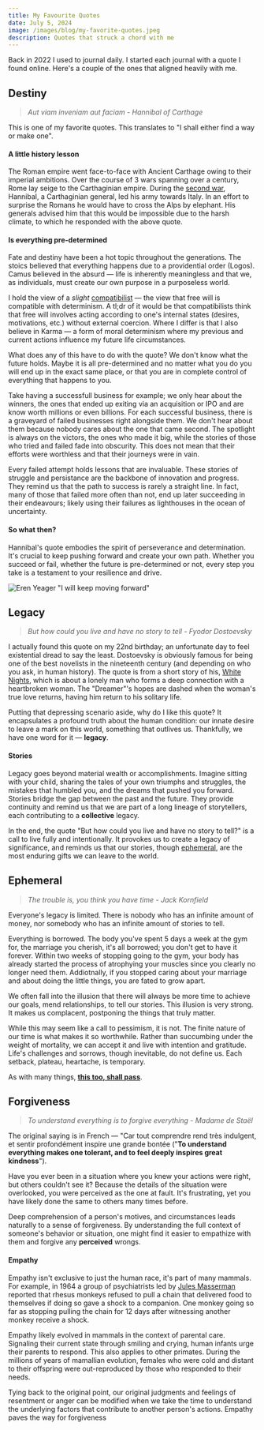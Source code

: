```yaml
---
title: My Favourite Quotes
date: July 5, 2024
image: /images/blog/my-favorite-quotes.jpeg
description: Quotes that struck a chord with me
---
```


Back in 2022 I used to journal daily. I started each journal with a quote I found online. Here's a couple of the ones that aligned heavily with me.

## Destiny

> _Aut viam inveniam aut faciam - Hannibal of Carthage_

This is one of my favorite quotes. This translates to "I shall either find a way or make one".

#### A little history lesson

The Roman empire went face-to-face with Ancient Carthage owing to their imperial ambitions. Over the course of 3 wars spanning over a century, Rome lay seige to the Carthaginian empire. During the [second war](https://en.wikipedia.org/wiki/Second_Punic_War), Hannibal, a Carthaginian general, led his army towards Italy. In an effort to surprise the Romans he would have to cross the Alps by elephant. His generals advised him that this would be impossible due to the harsh climate, to which he responded with the above quote.

#### Is everything pre-determined

Fate and destiny have been a hot topic throughout the generations. The stoics believed that everything happens due to a providential order (Logos). Camus believed in the absurd — life is inherently meaningless and that we, as individuals, must create our own purpose in a purposeless world.

I hold the view of a _slight_ [compatibilist](https://www.qcc.cuny.edu/socialSciences/ppecorino/INTRO_TEXT/Chapter%207%20Freedom/Freedom_Compatibilism.htm) — the view that free will is compatible with determinism. A tl;dr of it would be that compatibilists think that free will involves acting according to one's internal states (desires, motivations, etc.) without external coercion. Where I differ is that I also believe in Karma — a form of moral determinism where my previous and current actions influence my future life circumstances.

What does any of this have to do with the quote? We don't know what the future holds. Maybe it is all pre-determined and no matter what you do you will end up in the exact same place, or that you are in complete control of everything that happens to you.

Take having a successfull business for example; we only hear about the winners, the ones that ended up exiting via an acquisition or IPO and are know worth millions or even billions. For each successful business, there is a graveyard of failed businesses right alongside them. We don't hear about them because nobody cares about the one that came second. The spotlight is always on the victors, the ones who made it big, while the stories of those who tried and failed fade into obscurity. This does not mean that their efforts were worthless and that their journeys were in vain.

Every failed attempt holds lessons that are invaluable. These stories of struggle and persistance are the backbone of innovation and progress. They remind us that the path to success is rarely a straight line. In fact, many of those that failed more often than not, end up later succeeding in their endeavours; likely using their failures as lighthouses in the ocean of uncertainty.

#### So what then?

Hannibal's quote embodies the spirit of perseverance and determination. It's crucial to keep pushing forward and create your own path. Whether you succeed or fail, whether the future is pre-determined or not, every step you take is a testament to your resilience and drive.

![Eren Yeager "I will keep moving forward"](/images/blog/eren_moving_forward.jpg)

## Legacy

> _But how could you live and have no story to tell - Fyodor Dostoevsky_

I actually found this quote on my 22nd birthday; an unfortunate day to feel existential dread to say the least. Dostoevsky is obviously famous for being one of the best novelists in the nineteenth century (and depending on who you ask, in human history). The quote is from a short story of his, [White Nights](https://dn790004.ca.archive.org/0/items/whitenightsother00dostiala/whitenightsother00dostiala.pdf), which is about a lonely man who forms a deep connection with a heartbroken woman. The "Dreamer"'s hopes are dashed when the woman's true love returns, having him return to his solitary life.

Putting that depressing scenario aside, why do I like this quote? It encapsulates a profound truth about the human condition: our innate desire to leave a mark on this world, something that outlives us. Thankfully, we have one word for it — **legacy**.

#### Stories

Legacy goes beyond material wealth or accomplishments. Imagine sitting with your child, sharing the tales of your own triumphs and struggles, the mistakes that humbled you, and the dreams that pushed you forward. Stories bridge the gap between the past and the future. They provide continuity and remind us that we are part of a long lineage of storytellers, each contributing to a **collective** legacy.

In the end, the quote "But how could you live and have no story to tell?" is a call to live fully and intentionally. It provokes us to create a legacy of significance, and reminds us that our stories, though [ephemeral](#ephemeral), are the most enduring gifts we can leave to the world.

## Ephemeral

> _The trouble is, you think you have time - Jack Kornfield_

Everyone's legacy is limited. There is nobody who has an infinite amount of money, nor somebody who has an infinite amount of stories to tell.

Everything is borrowed. The body you've spent 5 days a week at the gym for, the marriage you cherish, it's all borrowed; you don't get to have it forever. Within two weeks of stopping going to the gym, your body has already started the process of atrophying your muscles since you clearly no longer need them. Addiotnally, if you stopped caring about your marriage and about doing the little things, you are fated to grow apart.

We often fall into the illusion that there will always be more time to achieve our goals, mend relationships, to tell our stories. This illusion is very strong. It makes us complacent, postponing the things that truly matter.

While this may seem like a call to pessimism, it is not. The finite nature of our time is what makes it so worthwhile. Rather than succumbing under the weight of mortality, we can accept it and live with intention and gratitude. Life's challenges and sorrows, though inevitable, do not define us. Each setback, plateau, heartache, is temporary.

As with many things, [**this too, shall pass**](https://en.wikipedia.org/wiki/This_too_shall_pass).

## Forgiveness

> _To understand everything is to forgive everything - Madame de Staël_

The original saying is in French — "Car tout comprendre rend très indulgent, et sentir profondément inspire une grande bontée ("**To understand everything makes one tolerant, and to feel deeply inspires great kindness**").

Have you ever been in a situation where you knew your actions were right, but others couldn't see it? Because the details of the situation were overlooked, you were perceived as the one at fault. It's frustrating, yet you have likely done the same to others many times before.

Deep comprehension of a person's motives, and circumstances leads naturally to a sense of forgiveness. By understanding the full context of someone's behavior or situation, one might find it easier to empathize with them and forgive any **perceived** wrongs.

#### Empathy

Empathy isn't exclusive to just the human race, it's part of many mammals. For example, in 1964 a group of psychiatrists led by [Jules Masserman](http://www.pep-web.org/document.php?id=jaa.006.0001a) reported that rhesus monkeys refused to pull a chain that delivered food to themselves if doing so gave a shock to a companion. One monkey going so far as stopping pulling the chain for 12 days after witnessing another monkey receive a shock.

Empathy likely evolved in mammals in the context of parental care. Signaling their current state through smiling and crying, human infants urge their parents to respond. This also applies to other primates. During the millions of years of mamallian evolution, females who were cold and distant to their offspring were out-reproduced by those who responded to their needs.

Tying back to the original point, our original judgments and feelings of resentment or anger can be modified when we take the time to understand the underlying factors that contribute to another person's actions. Empathy paves the way for forgiveness

